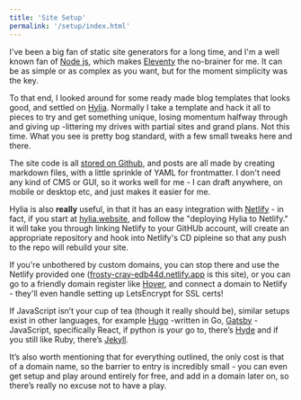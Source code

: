 ```yaml
---
title: 'Site Setup'
permalink: '/setup/index.html'
---
```

I've been a big fan of static site generators for a long time, and I'm a well known fan of [Node js](https://nodejs.org/en/), which makes [Eleventy](https://www.11ty.dev) the no-brainer for me. It can be as simple or as complex as you want, but for the moment simplicity was the key.

To that end, I looked around for some ready made blog templates that looks good, and settled on [Hylia](https://hylia.website). Normally I take a template and hack it all to pieces to try and get something unique, losing momentum halfway through and giving up -littering my drives with partial sites and grand plans. Not this time. What you see is pretty bog standard, with a few small tweaks here and there.

The site code is all [stored on Github](https://github.com/tinyexplosions/tinyexplosions.com/), and posts are all made by creating markdown files, with a little sprinkle of YAML for frontmatter. I don't need any kind of CMS or GUI, so it works well for me - I can draft anywhere, on mobile or desktop etc, and just makes it easier for me.

Hylia is also **really** useful, in that it has an easy integration with [Netlify](https://www.netlify.com) - in fact, if you start at [hylia.website](https://hylia.website), and follow the "deploying Hylia to Netlify." it will take you through linking Netlify to your GitHUb account, will create an appropriate repository and hook into Netlify's CD pipleine so that any push to the repo will rebuild your site.

If you're unbothered by custom domains, you can stop there and use the Netlify provided one ([frosty-cray-edb44d.netlify.app](https://frosty-cray-edb44d.netlify.app) is this site), or you can go to a friendly domain register like [Hover](https://www.hover.com/), and connect a domain to Netlify - they'll even handle setting up LetsEncrypt for SSL certs!

If JavaScript isn’t your cup of tea (though it really should be), similar setups exist in other languages, for example [Hugo](https://templates.netlify.com/tags/hugo/) -written in Go, [Gatsby](https://templates.netlify.com/tags/gatsby) -JavaScript, specifically React, if python is your go to, there’s [Hyde](https://templates.netlify.com/tags/hyde) and if you still like Ruby, there’s [Jekyll](https://templates.netlify.com/tags/jekyll). 

It’s also worth mentioning that for everything outlined, the only cost is that of a domain name, so the barrier to entry is incredibly small - you can even get setup and play around entirely for free, and add in a domain later on, so there’s really no excuse not to have a play.